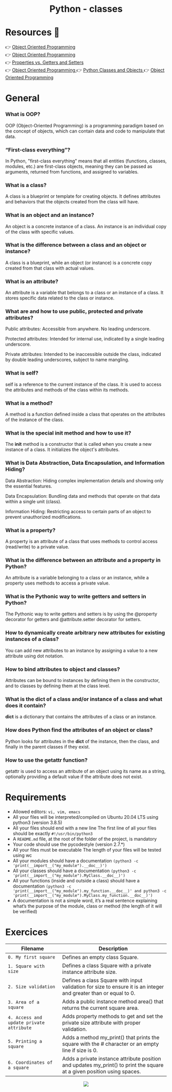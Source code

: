 <div align= "center">
  <h1>Python - classes</h1>
</div>

# Resources 👀

 👉 [Object Oriented Programming ](https://python.swaroopch.com/oop.html)  
 👉 [Object Oriented Programming ](https://python-course.eu/oop/object-oriented-programming.php)  
 👉 [Properties vs. Getters and Setters](https://python-course.eu/oop/properties-vs-getters-and-setters.php)  
 👉 [Object Oriented Programming ](https://www.youtube.com/watch?v=1AGyBuVCTeE)
 👉 [Python Classes and Objects ](https://www.youtube.com/watch?v=apACNr7DC_s)
 👉 [Object Oriented Programming ](https://www.youtube.com/watch?v=-DP1i2ZU9gk)


# General
### What is OOP?  
OOP (Object-Oriented Programming) is a programming paradigm based on the concept of objects, which can contain data and code to manipulate that data.

### “First-class everything”?
In Python, "first-class everything" means that all entities (functions, classes, modules, etc.) are first-class objects, meaning they can be passed as arguments, returned from functions, and assigned to variables.

### What is a class?
A class is a blueprint or template for creating objects. It defines attributes and behaviors that the objects created from the class will have.

### What is an object and an instance?
An object is a concrete instance of a class. An instance is an individual copy of the class with specific values.

### What is the difference between a class and an object or instance?
A class is a blueprint, while an object (or instance) is a concrete copy created from that class with actual values.

### What is an attribute?
An attribute is a variable that belongs to a class or an instance of a class. It stores specific data related to the class or instance.

### What are and how to use public, protected and private attributes?
Public attributes: Accessible from anywhere. No leading underscore.

Protected attributes: Intended for internal use, indicated by a single leading underscore.

Private attributes: Intended to be inaccessible outside the class, indicated by double leading underscores, subject to name mangling.

### What is self?
self is a reference to the current instance of the class. It is used to access the attributes and methods of the class within its methods.

### What is a method?
A method is a function defined inside a class that operates on the attributes of the instance of the class.

### What is the special init method and how to use it?
The __init__ method is a constructor that is called when you create a new instance of a class. It initializes the object's attributes.

### What is Data Abstraction, Data Encapsulation, and Information Hiding?
Data Abstraction: Hiding complex implementation details and showing only the essential features.

Data Encapsulation: Bundling data and methods that operate on that data within a single unit (class).

Information Hiding: Restricting access to certain parts of an object to prevent unauthorized modifications.

### What is a property?
A property is an attribute of a class that uses methods to control access (read/write) to a private value.

### What is the difference between an attribute and a property in Python?
An attribute is a variable belonging to a class or an instance, while a property uses methods to access a private value.

### What is the Pythonic way to write getters and setters in Python?
The Pythonic way to write getters and setters is by using the @property decorator for getters and @attribute.setter decorator for setters.

### How to dynamically create arbitrary new attributes for existing instances of a class?
You can add new attributes to an instance by assigning a value to a new attribute using dot notation.

### How to bind attributes to object and classes?
Attributes can be bound to instances by defining them in the constructor, and to classes by defining them at the class level.

### What is the dict of a class and/or instance of a class and what does it contain?
__dict__ is a dictionary that contains the attributes of a class or an instance.

### How does Python find the attributes of an object or class?
Python looks for attributes in the __dict__ of the instance, then the class, and finally in the parent classes if they exist.

### How to use the getattr function?
getattr is used to access an attribute of an object using its name as a string, optionally providing a default value if the attribute does not exist.

# Requirements

- Allowed editors: `vi, vim, emacs`
- All your files will be interpreted/compiled on Ubuntu 20.04 LTS using python3 (version 3.8.5)
- All your files should end with a new line
The first line of all your files should be exactly `#!/usr/bin/python3`
- A `README.md` file, at the root of the folder of the project, is mandatory
- Your code should use the pycodestyle (version 2.7.*)
- All your files must be executable
The length of your files will be tested using wc
- All your modules should have a documentation `(python3 -c 'print(__import__("my_module").__doc__)')`
- All your classes should have a documentation `(python3 -c 'print(__import__("my_module").MyClass.__doc__)')`
- All your functions (inside and outside a class) should have a documentation `(python3 -c 'print(__import__("my_module").my_function.__doc__)' and python3 -c 'print(__import__("my_module").MyClass.my_function.__doc__)')`
- A documentation is not a simple word, it’s a real sentence explaining what’s the purpose of the module, class or method (the length of it will be verified)

# Exercices

| Filename | Description |
| -------- | ----------- |
| `0. My first square` | Defines an empty class Square. |
| `1. Square with size` | Defines a class Square with a private instance attribute size. |
| `2. Size validation` | Defines a class Square with input validation for size to ensure it is an integer and greater than or equal to 0.|
| `3. Area of a square` | Adds a public instance method area() that returns the current square area.|
| `4. Access and update private attribute` | Adds property methods to get and set the private size attribute with proper validation.|
| `5. Printing a square` | Adds a method my_print() that prints the square with the # character or an empty line if size is 0.|
| `6. Coordinates of a square` | Adds a private instance attribute position and updates my_print() to print the square at a given position using spaces.|



<p align="center">
  <img src="https://i.imgur.com/J1oVLId.jpeg" name="logo Holberton"/>
</p>
